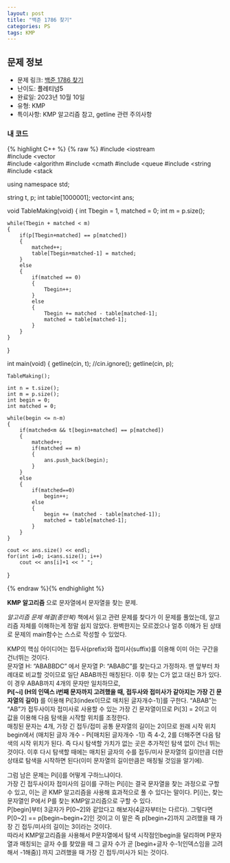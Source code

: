 ```yaml
---
layout: post
title: "백준 1786 찾기"
categories: PS
tags: KMP
---
```


## 문제 정보
- 문제 링크: [백준 1786 찾기](https://www.acmicpc.net/problem/1786)
- 난이도: <span style="color:#000000">플레티넘5</span>
- 완료일: 2023년 10월 10일
- 유형: KMP
- 특이사항: KMP 알고리즘 참고, getline 관련 주의사항

### 내 코드

{% highlight C++ %} {% raw %}
#include <iostream	
#include <vector	
#include <algorithm	
#include <cmath	
#include <queue	
#include <string	
#include <stack	

using namespace std;

string t, p;
int table[1000001];
vector<int	 ans;

void TableMaking(void)
{
	int Tbegin = 1, matched = 0;
	int m = p.size();
	
	while(Tbegin + matched < m)
	{
		if(p[Tbegin+matched] == p[matched])
		{
			matched++;
			table[Tbegin+matched-1] = matched;
		}
		else
		{
			if(matched == 0)
			{
				Tbegin++;
			}
			else
			{
				Tbegin += matched - table[matched-1];
				matched = table[matched-1];
			}
		}
	}
}

int main(void)
{
	getline(cin, t);
	//cin.ignore();
	getline(cin, p);
	
	TableMaking();
	
	int n = t.size();
	int m = p.size();
	int begin = 0;
	int matched = 0;
	
	while(begin <= n-m)
	{
		if(matched<m && t[begin+matched] == p[matched])
		{
			matched++;
			if(matched == m)
			{
				ans.push_back(begin);
			}
		}
		else
		{
			if(matched==0)
				begin++;
			else
			{
				begin += (matched - table[matched-1]);
				matched = table[matched-1];
			}	
		}
	}
	
	cout << ans.size() << endl;
	for(int i=0; i<ans.size(); i++)
		cout << ans[i]+1 << " ";
}

{% endraw %}{% endhighlight %}

**KMP 알고리즘** 으로 문자열에서 문자열을 찾는 문제.

_알고리즘 문제 해결(종만북)_ 책에서 읽고 관련 문제를 찾다가 이 문제를 풀었는데, 알고리즘 자체를 이해하는게 정말 쉽지 않았다. 완벽한지는 모르겠으나 얼추 이해가 된 상태로 문제의 main함수는 스스로 작성할 수 있었다.

KMP의 핵심 아이디어는 접두사(prefix)와 접미사(suffix)를 이용해 이미 아는 구간을 건너뛰는 것이다.  
문자열 H: “ABABBDC” 에서 문자열 P: “ABABC”를 찾는다고 가정하자. 맨 앞부터 차례대로 비교할 것이므로 일단 ABAB까진 매칭된다. 이후 찾는 C가 없고 대신 B가 있다. 이 경우 ABAB까지 4개의 문자만 일치하므로,   
**Pi[~i] (H의 인덱스 i번째 문자까지 고려했을 때, 접두사와 접미사가 같아지는 가장 긴 문자열의 길이)** 를 이용해 Pi[3(index이므로 매치된 글자개수-1)]를 구한다. “ABAB”는 “AB”가 접두사이자 접미사로 사용할 수 있는 가장 긴 문자열이므로 Pi[3] = 2이고 이 값을 이용해 다음 탐색을 시작할 위치를 조정한다.  
매칭된 문자는 4개, 가장 긴 접두/접미 공통 문자열의 길이는 2이므로 원래 시작 위치 begin에서 (매치된 글자 개수 - Pi[매치된 글자개수 -1]) 즉 4-2, 2를 더해주면 다음 탐색의 시작 위치가 된다. 즉 다시 탐색할 가치가 없는 곳은 추가적인 탐색 없이 건너 뛰는 것이다. 이후 다시 탐색할 때에는 매치된 글자의 수를 접두/미사 문자열의 길이만큼 더한 상태로 탐색을 시작하면 된다(이미 문자열의 길이만큼은 매칭될 것임을 알기에).  

그럼 남은 문제는 Pi[i]를 어떻게 구하느냐이다.   
가장 긴 접두사이자 접미사의 길이를 구하는 Pi[i]는 결국 문자열을 찾는 과정으로 구할 수 있고, 이는 곧 KMP 알고리즘을 사용해 효과적으로 풀 수 있다는 말이다. P[i]는, 찾는 문자열인 P에서 P를 찾는 KMP알고리즘으로 구할 수 있다.  
P[begin]부터 3글자가 P[0~2]와 같았다고 해보자(4글자부터는 다르다). 그렇다면 P[0~2] == p[begin~begin+2]인 것이고 이 말은 즉 p[begin+2]까지 고려했을 때 가장 긴 접두/미사의 길이는 3이라는 것이다.  
따라서 KMP알고리즘을 사용해서 P문자열에서 탐색 시작점인begin을 달리하며 P문자열과 매칭되는 글자 수를 찾았을 때 그 글자 수가 곧 [begin+글자 수-1(인덱스임을 고려해서 -1해줌)] 까지 고려했을 때 가장 긴 접두/미사가 되는 것이다.  

